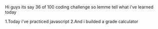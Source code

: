 Hi guys its say 36 of 100 coding challenge so lemme tell what i've learned today

1.Today i've practiced javascript
2.And i builded a grade calculator

